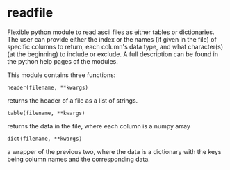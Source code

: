 readfile
========

Flexible python module to read ascii files as either tables or dictionaries. The user can provide either the index or the names (if given in the file) of specific columns to return, each column's data type, and what character(s) (at the beginning) to include or exclude. A full description can be found in the python help pages of the modules.

This module contains three functions:

    header(filename, **kwargs)
returns the header of a file as a list of strings.

    table(filename, **kwargs)
returns the data in the file, where each column is a numpy array

    dict(filename, **kwargs)
a wrapper of the previous two, where the data is a dictionary with the keys being column names and the corresponding data.
